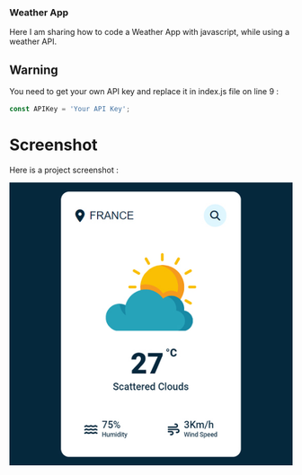 
### Weather App
Here I am sharing how to code a Weather App with javascript, while using a weather API.

## Warning
You need to get your own API key and replace it in index.js file on line 9 :

```javascript
const APIKey = 'Your API Key';
```


# Screenshot
Here is a project screenshot :

![screenshot](screenshot.jpg)
